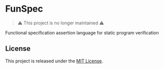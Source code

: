 # FunSpec

> ⚠️ This project is no longer maintained ⚠️

Functional specification assertion language for static program verification

## License

This project is released under the [MIT License](LICENSE.md).
